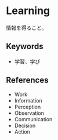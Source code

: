 # Learning

情報を得ること。

## Keywords

- 学習、学び

## References

- Work
- Information
- Perception
- Observation
- Communication
- Decision
- Action
